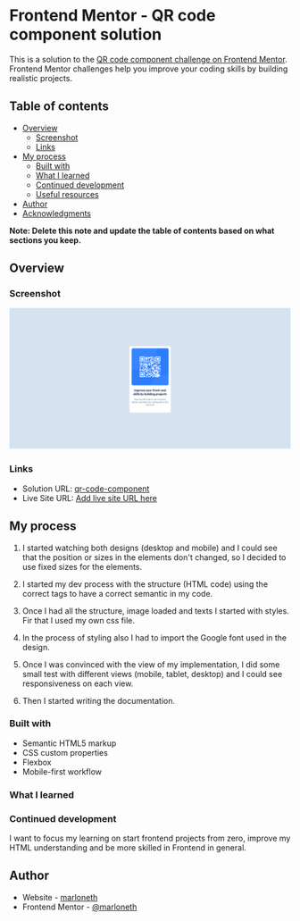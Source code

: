 # Frontend Mentor - QR code component solution

This is a solution to the [QR code component challenge on Frontend Mentor](https://www.frontendmentor.io/challenges/qr-code-component-iux_sIO_H). Frontend Mentor challenges help you improve your coding skills by building realistic projects.

## Table of contents

- [Overview](#overview)
  - [Screenshot](#screenshot)
  - [Links](#links)
- [My process](#my-process)
  - [Built with](#built-with)
  - [What I learned](#what-i-learned)
  - [Continued development](#continued-development)
  - [Useful resources](#useful-resources)
- [Author](#author)
- [Acknowledgments](#acknowledgments)

**Note: Delete this note and update the table of contents based on what sections you keep.**

## Overview

### Screenshot

![QR Code Component screenshot](./images/screenshot.png)

### Links

- Solution URL: [qr-code-component](https://github.com/marloneth/qr-code-component)
- Live Site URL: [Add live site URL here](https://your-live-site-url.com)

## My process

1. I started watching both designs (desktop and mobile) and I could see that the position or sizes in the elements don't changed, so I decided to use fixed sizes for the elements.

2. I started my dev process with the structure (HTML code) using the correct tags to have a correct semantic in my code.

3. Once I had all the structure, image loaded and texts I started with styles. Fir that I used my own css file.

4. In the process of styling also I had to import the Google font used in the design.

5. Once I was convinced with the view of my implementation, I did some small test with different views (mobile, tablet, desktop) and I could see responsiveness on each view.

6. Then I started writing the documentation.

### Built with

- Semantic HTML5 markup
- CSS custom properties
- Flexbox
- Mobile-first workflow

### What I learned

### Continued development

I want to focus my learning on start frontend projects from zero, improve my HTML understanding and be more skilled in Frontend in general.

## Author

- Website - [marloneth](https://github.com/marloneth)
- Frontend Mentor - [@marloneth](https://www.frontendmentor.io/profile/marloneth)
